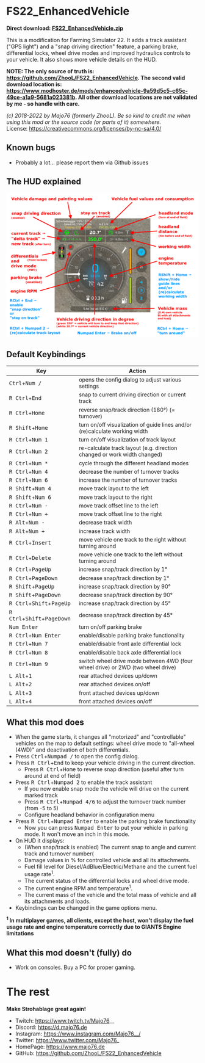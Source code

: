# FS22_EnhancedVehicle

**Direct download: [FS22_EnhancedVehicle.zip](https://github.com/ZhooL/FS22_EnhancedVehicle/raw/main/FS22_EnhancedVehicle.zip)**

This is a modification for Farming Simulator 22. It adds a track assistant ("GPS light") and a "snap driving direction" feature, a parking brake, differential locks, wheel drive modes and improved hydraulics controls to your vehicle. It also shows more vehicle details on the HUD.

**NOTE: The only source of truth is: https://github.com/ZhooL/FS22_EnhancedVehicle. The second valid download location is: https://www.modhoster.de/mods/enhancedvehicle-9a59d5c5-c65c-49ce-a1a9-5681a023381b. All other download locations are not validated by me - so handle with care.**

*(c) 2018-2022 by Majo76 (formerly ZhooL). Be so kind to credit me when using this mod or the source code (or parts of it) somewhere.*  
License: https://creativecommons.org/licenses/by-nc-sa/4.0/

## Known bugs
* Probably a lot... please report them via Github issues

## The HUD explained
![HUD overview](/misc/hud_overview.png)

## Default Keybindings
| Key | Action |
| --  | --     |
| <kbd>Ctrl</kbd>+<kbd>Num /</kbd> | opens the config dialog to adjust various settings |
| <kbd>R Ctrl</kbd>+<kbd>End</kbd> | snap to current driving direction or current track |
| <kbd>R Ctrl</kbd>+<kbd>Home</kbd> | reverse snap/track direction (180°) (= turnover) |
| <kbd>R Shift</kbd>+<kbd>Home</kbd> | turn on/off visualization of guide lines and/or (re)calculate working width |
| <kbd>R Ctrl</kbd>+<kbd>Num 1</kbd> | turn on/off visualization of track layout |
| <kbd>R Ctrl</kbd>+<kbd>Num 2</kbd> | re-calculate track layout (e.g. direction changed or work width changed) |
| <kbd>R Ctrl</kbd>+<kbd>Num *</kbd> | cycle through the different headland modes |
| <kbd>R Ctrl</kbd>+<kbd>Num 4</kbd> | decrease the number of turnover tracks |
| <kbd>R Ctrl</kbd>+<kbd>Num 6</kbd> | increase the number of turnover tracks |
| <kbd>R Shift</kbd>+<kbd>Num 4</kbd> | move track layout to the left |
| <kbd>R Shift</kbd>+<kbd>Num 6</kbd> | move track layout to the right |
| <kbd>R Ctrl</kbd>+<kbd>Num -</kbd> | move track offset line to the left |
| <kbd>R Ctrl</kbd>+<kbd>Num +</kbd> | move track offset line to the right |
| <kbd>R Alt</kbd>+<kbd>Num -</kbd> | decrease track width |
| <kbd>R Alt</kbd>+<kbd>Num +</kbd> | increase track width |
| <kbd>R Ctrl</kbd>+<kbd>Insert</kbd> | move vehicle one track to the right without turning around |
| <kbd>R Ctrl</kbd>+<kbd>Delete</kbd> | move vehicle one track to the left without turning around |
| <kbd>R Ctrl</kbd>+<kbd>PageUp</kbd> | increase snap/track direction by 1° |
| <kbd>R Ctrl</kbd>+<kbd>PageDown</kbd> | decrease snap/track direction by 1° |
| <kbd>R Shift</kbd>+<kbd>PageUp</kbd> | increase snap/track direction by 90° |
| <kbd>R Shift</kbd>+<kbd>PageDown</kbd> | decrease snap/track direction by 90° |
| <kbd>R Ctrl</kbd>+<kbd>Shift</kbd>+<kbd>PageUp</kbd> | increase snap/track direction by 45° |
| <kbd>R Ctrl</kbd>+<kbd>Shift</kbd>+<kbd>PageDown</kbd> | decrease snap/track direction by 45° |
| <kbd>Num Enter</kbd> | turn on/off parking brake |
| <kbd>R Ctrl</kbd>+<kbd>Num Enter</kbd> | enable/disable parking brake functionality |
| <kbd>R Ctrl</kbd>+<kbd>Num 7</kbd> | enable/disable front axle differential lock |
| <kbd>R Ctrl</kbd>+<kbd>Num 8</kbd> | enable/disable back axle differential lock |
| <kbd>R Ctrl</kbd>+<kbd>Num 9</kbd> | switch wheel drive mode between 4WD (four wheel drive) or 2WD (two wheel drive) |
| <kbd>L Alt</kbd>+<kbd>1</kbd> | rear attached devices up/down |
| <kbd>L Alt</kbd>+<kbd>2</kbd> | rear attached devices on/off |
| <kbd>L Alt</kbd>+<kbd>3</kbd> | front attached devices up/down |
| <kbd>L Alt</kbd>+<kbd>4</kbd> | front attached devices on/off |

## What this mod does
* When the game starts, it changes all "motorized" and "controllable" vehicles on the map to default settings: wheel drive mode to "all-wheel (4WD)" and deactivation of both differentials.
* Press <kbd>Ctrl</kbd>+<kbd>Numpad /</kbd> to open the config dialog.
* Press <kbd>R Ctrl</kbd>+<kbd>End</kbd> to keep your vehicle driving in the current direction.
  * Press <kbd>R Ctrl</kbd>+<kbd>Home</kbd> to reverse snap direction (useful after turn around at end of field)
* Press <kbd>R Ctrl</kbd>+<kbd>Numpad 2</kbd> to enable the track assistant
  * If you now enable snap mode the vehicle will drive on the current marked track
  * Press <kbd>R Ctrl</kbd>+<kbd>Numpad 4/6</kbd> to adjust the turnover track number (from -5 to 5)
  * Configure headland behavior in configuration menu
* Press <kbd>R Ctrl</kbd>+<kbd>Numpad Enter</kbd> to enable the parking brake functionality
  * Now you can press <kbd>Numpad Enter</kbd> to put your vehicle in parking mode. It won't move an inch in this mode.
* On HUD it displays:
  * (When snap/track is enabled) The current snap to angle and current track and turnover number(
  * Damage values in % for controlled vehicle and all its attachments.
  * Fuel fill level for Diesel/AdBlue/Electric/Methane and the current fuel usage rate<sup>1</sup>.
  * The current status of the differential locks and wheel drive mode.
  * The current engine RPM and temperature<sup>1</sup>.
  * The current mass of the vehicle and the total mass of vehicle and all its attachments and loads.
* Keybindings can be changed in the game options menu.

**<sup>1</sup> In multiplayer games, all clients, except the host, won't display the fuel usage rate and engine temperature correctly due to GIANTS Engine limitations**

## What this mod doesn't (fully) do
* Work on consoles. Buy a PC for proper gaming.

# The rest
**Make Strohablage great again!**  
* Twitch: https://www.twitch.tv/Majo76__
* Discord: https://d.majo76.de
* Instagram: https://www.instagram.com/Majo76__/
* Twitter: https://www.twitter.com/Majo76_
* HomePage: https://www.majo76.de
* GitHub: https://github.com/ZhooL/FS22_EnhancedVehicle

